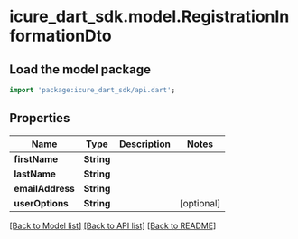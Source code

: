 # icure_dart_sdk.model.RegistrationInformationDto

## Load the model package
```dart
import 'package:icure_dart_sdk/api.dart';
```

## Properties
Name | Type | Description | Notes
------------ | ------------- | ------------- | -------------
**firstName** | **String** |  |
**lastName** | **String** |  |
**emailAddress** | **String** |  |
**userOptions** | **String** |  | [optional]

[[Back to Model list]](../README.md#documentation-for-models) [[Back to API list]](../README.md#documentation-for-api-endpoints) [[Back to README]](../README.md)

